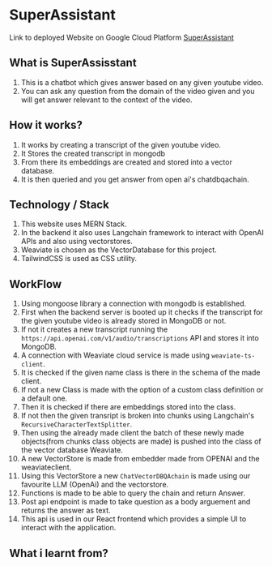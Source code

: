 # SuperAssistant

Link to deployed Website on Google Cloud Platform [SuperAssistant](https://superassisstant.uc.r.appspot.com/)

## What is SuperAssisstant
1. This is a chatbot which gives answer based on any given youtube video.
1. You can ask any question from the domain of the video given and you will get answer relevant to the context of the video.

## How it works?
1. It works by creating a transcript of the given youtube video.
1. It Stores the created transcript in mongodb
1. From there its embeddings are created and stored into a vector database.
1. It is then queried and you get answer from open ai's chatdbqachain.

## Technology / Stack 
1. This website uses MERN Stack.
1. In the backend it also uses Langchain framework to interact with OpenAI APIs and also using vectorstores.
1. Weaviate is chosen as the VectorDatabase for this project. 
1. TailwindCSS is used as CSS utility.

## WorkFlow
1. Using mongoose library a connection with mongodb is established.
1. First when the backend server is booted up it checks if the transcript for the given youtube video is already stored in MongoDB or not.
1. If not it creates a new transcript running the `https://api.openai.com/v1/audio/transcriptions` API and stores it into MongoDB.
1. A connection with Weaviate cloud service is made using `weaviate-ts-client`.
1. It is checked if the given name class is there in the schema of the made client.
1. If not a new Class is made with the option of a custom class definition or a default one. 
1. Then it is checked if there are embeddings stored into the class. 
1. If not then the given transript is broken into chunks using Langchain's `RecursiveCharacterTextSplitter`. 
1. Then using the already made client the batch of these newly made objects(from chunks class objects are made) is pushed into the class of the vector database Weaviate.
1. A new VectorStore is made from embedder made from OPENAI and the weaviateclient. 
1. Using this VectorStore a new `ChatVectorDBQAchain` is made using our favourite LLM (OpenAi) and the vectorstore.
1. Functions is made to be able to query the chain and return Answer.
1. Post api endpoint is made to take question as a body arguement and returns the answer as text.
1. This api is used in our React frontend which provides a simple UI to interact with the application.

## What i learnt from?
